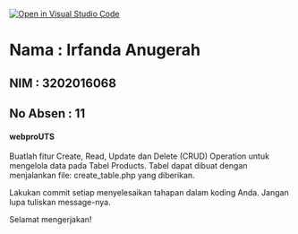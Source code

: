 [![Open in Visual Studio Code](https://classroom.github.com/assets/open-in-vscode-c66648af7eb3fe8bc4f294546bfd86ef473780cde1dea487d3c4ff354943c9ae.svg)](https://classroom.github.com/online_ide?assignment_repo_id=9110923&assignment_repo_type=AssignmentRepo)


# Nama : Irfanda Anugerah
## NIM : 3202016068
## No Absen : 11

#### webproUTS

Buatlah fitur Create, Read, Update dan Delete (CRUD) Operation untuk mengelola data pada Tabel Products.
Tabel dapat dibuat dengan menjalankan file: create_table.php yang diberikan.

Lakukan commit setiap menyelesaikan tahapan dalam koding Anda. Jangan lupa tuliskan message-nya.

Selamat mengerjakan!


